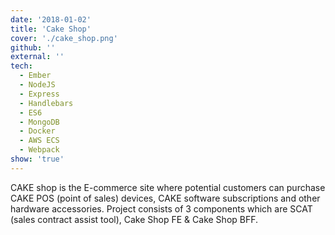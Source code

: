 ```yaml
---
date: '2018-01-02'
title: 'Cake Shop'
cover: './cake_shop.png'
github: ''
external: ''
tech:
  - Ember
  - NodeJS
  - Express
  - Handlebars
  - ES6
  - MongoDB
  - Docker
  - AWS ECS
  - Webpack
show: 'true'
---
```


CAKE shop is the E-commerce site where potential customers can purchase CAKE POS (point of sales) devices, CAKE software subscriptions and
other hardware accessories. Project consists of 3 components which are SCAT (sales contract assist tool), Cake Shop FE & Cake Shop BFF.
